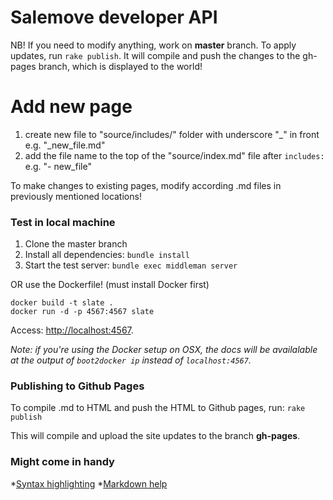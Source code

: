 Salemove developer API
========

NB! If you need to modify anything, work on **master** branch. To apply updates, run `rake publish`. It will compile and push the changes to the gh-pages branch, which is displayed to the world!

# Add new page

 1. create new file to "source/includes/" folder with underscore "_" in front e.g. "_new_file.md"
 2. add the file name to the top of the "source/index.md" file after `includes:` e.g. "- new_file"

 To make changes to existing pages, modify according .md files in previously mentioned locations!

### Test in local machine
 1. Clone the master branch
 2. Install all dependencies: `bundle install`
 3. Start the test server: `bundle exec middleman server`

OR use the Dockerfile! (must install Docker first)

```shell
docker build -t slate .
docker run -d -p 4567:4567 slate
```

Access: <http://localhost:4567>.

*Note: if you're using the Docker setup on OSX, the docs will be
availalable at the output of `boot2docker ip` instead of `localhost:4567`.*


### Publishing to Github Pages

To compile .md to HTML and push the HTML to Github pages, run: `rake publish`

This will compile and upload the site updates to the branch **gh-pages**.

### Might come in handy

*[Syntax highlighting](http://rouge.jayferd.us/demo)
*[Markdown help](https://github.com/tripit/slate/wiki/Markdown-Syntax)
